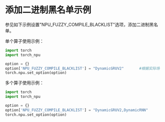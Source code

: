 # 添加二进制黑名单示例

参见如下示例设置"NPU_FUZZY_COMPILE_BLACKLIST"选项，添加二进制黑名单。

单个算子使用示例：

```python
import torch
import torch_npu

option = {}
option['NPU_FUZZY_COMPILE_BLACKLIST'] = "DynamicGRUV2"       #根据实际场景进行替换
torch.npu.set_option(option)
```

多个算子使用示例：

```python
import torch
import torch_npu

option = {}
option['NPU_FUZZY_COMPILE_BLACKLIST'] = "DynamicGRUV2,DynamicRNN"          #根据实际场景进行替换
torch.npu.set_option(option)
```

